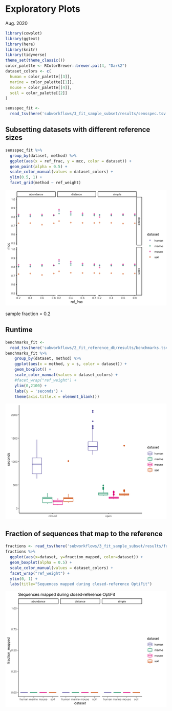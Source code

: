 Exploratory Plots
================
Aug. 2020

``` r
library(cowplot)
library(ggtext)
library(here)
library(knitr)
library(tidyverse)
theme_set(theme_classic())
color_palette <- RColorBrewer::brewer.pal(4, "Dark2")
dataset_colors <- c(
  human = color_palette[[3]],
  marine = color_palette[[1]],
  mouse = color_palette[[4]],
  soil = color_palette[[2]]
)
```

``` r
sensspec_fit <-
  read_tsv(here('subworkflows/3_fit_sample_subset/results/sensspec.tsv'))
```

## Subsetting datasets with different reference sizes

``` r
sensspec_fit %>%
  group_by(dataset, method) %>%
  ggplot(aes(x = ref_frac, y = mcc, color = dataset)) +
  geom_point(alpha = 0.5) +
  scale_color_manual(values = dataset_colors) +
  ylim(0.5, 1) +
  facet_grid(method ~ ref_weight)
```

![](figures/fit_ref_frac-1.png)<!-- -->

sample fraction = 0.2

## Runtime

``` r
benchmarks_fit <-
  read_tsv(here('subworkflows/2_fit_reference_db/results/benchmarks.tsv'))
benchmarks_fit %>% 
    group_by(dataset, method) %>%
    ggplot(aes(x = method, y = s, color = dataset)) +
    geom_boxplot() +
    scale_color_manual(values = dataset_colors) +
    #facet_wrap("ref_weight") +
    ylim(0,2100) +
    labs(y = 'seconds') +
    theme(axis.title.x = element_blank())
```

![](figures/unnamed-chunk-2-1.png)<!-- -->

## Fraction of sequences that map to the reference

``` r
fractions <- read_tsv(here('subworkflows/3_fit_sample_subset/results/fraction_reads_mapped.tsv'))
fractions %>% 
  ggplot(aes(x=dataset, y=fraction_mapped, color=dataset)) +
  geom_boxplot(alpha = 0.5) +
  scale_color_manual(values = dataset_colors) +
  facet_wrap("ref_weight") +
  ylim(0, 1) +
  labs(title="Sequences mapped during closed-reference OptiFit")
```

![](figures/fraction_reads_mapped-1.png)<!-- -->
